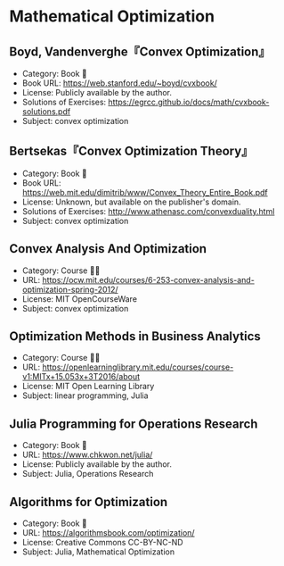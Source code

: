 # Mathematical Optimization

## Boyd, Vandenverghe『Convex Optimization』

* Category: Book 📖
* Book URL: <https://web.stanford.edu/~boyd/cvxbook/>
* License: Publicly available by the author.
* Solutions of Exercises: <https://egrcc.github.io/docs/math/cvxbook-solutions.pdf>
* Subject: convex optimization

## Bertsekas『Convex Optimization Theory』

* Category: Book 📖
* Book URL: <https://web.mit.edu/dimitrib/www/Convex_Theory_Entire_Book.pdf>
* License: Unknown, but available on the publisher's domain.
* Solutions of Exercises: <http://www.athenasc.com/convexduality.html>
* Subject: convex optimization

## Convex Analysis And Optimization

* Category: Course 🧑‍🏫
* URL: <https://ocw.mit.edu/courses/6-253-convex-analysis-and-optimization-spring-2012/>
* License: MIT OpenCourseWare
* Subject: convex optimization

## Optimization Methods in Business Analytics

* Category: Course 🧑‍🏫
* URL: <https://openlearninglibrary.mit.edu/courses/course-v1:MITx+15.053x+3T2016/about>
* License: MIT Open Learning Library
* Subject: linear programming, Julia

## Julia Programming for Operations Research

* Category: Book 📖
* URL: <https://www.chkwon.net/julia/>
* License: Publicly available by the author.
* Subject: Julia, Operations Research

## Algorithms for Optimization

* Category: Book 📖
* URL: <https://algorithmsbook.com/optimization/>
* License: Creative Commons CC-BY-NC-ND
* Subject: Julia, Mathematical Optimization